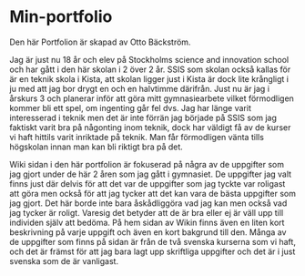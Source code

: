 # Min-portfolio
Den här Portfolion är skapad av Otto Bäckström.

Jag är just nu 18 år och elev på Stockholms science and innovation school och har gått i den här skolan i 2 över 2 år.
SSIS som skolan också kallas för är en teknik skola i Kista, att skolan ligger just i Kista är dock lite krångligt i ju med att jag bor drygt en och en halvtimme därifrån.
Just nu är jag i årskurs 3 och planerar inför att göra mitt gymnasiearbete vilket förmodligen kommer bli ett spel, om ingenting går fel dvs.
Jag har länge varit interesserad i teknik men det är inte förrän jag började på SSIS som jag faktiskt varit bra på någonting inom teknik, dock har väldigt få av de kurser vi haft hittils varit inriktade på teknik.
Man får förmodligen vänta tills högskolan innan man kan bli riktigt bra på det.

Wiki sidan i den här portfolion är fokuserad på några av de uppgifter som jag gjort under de här 2 åren som jag gått i gymnasiet.
De uppgifter jag valt finns just där delvis för att det var de uppgifter som jag tyckte var roligast att göra men också för att jag tycker att det kan vara de bästa uppgifter som jag gjort. Det här borde inte bara åskådliggöra vad jag kan men också vad jag tycker är roligt.
Varesig det betyder att de är bra eller ej är väll upp till individen själv att bedöma.
På hem sidan av Wikin finns även en liten kort beskrivning på varje uppgift och även en kort bakgrund till den.
Många av de uppgifter som finns på sidan är från de två svenska kurserna som vi haft, och det är främst för att jag bara lagt upp skriftliga uppgifter och det är i just svenska som de är vanligast.
